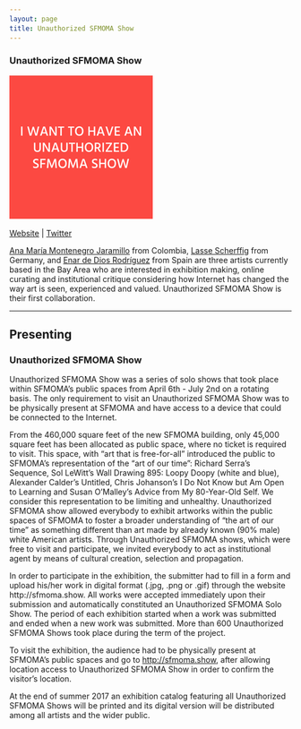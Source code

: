 ```yaml
---
layout: page
title: Unauthorized SFMOMA Show
---
```

<h3>Unauthorized SFMOMA Show</h3>
<img src="unauth_sfmoma.jpg" />
<p><a href="https://sfmoma.show/" target="_blank">Website</a> | <a href="https://twitter.com/unsfmomashow" target="_blank">Twitter</a></p>
<p><a href="http://montenegrojaramillo.info/" target="_blank">Ana María Montenegro Jaramillo</a> from Colombia, <a href="http://lassescherffig.de/" target="_blank">Lasse Scherffig</a> from Germany, and <a href="http://www.enardediosrodriguez.com/" target="_blank">Enar de Dios Rodríguez</a> from Spain are three artists currently based in the Bay Area who are interested in exhibition making, online curating and institutional critique considering how Internet has changed the way art is seen, experienced and valued. Unauthorized SFMOMA Show is their first collaboration.</p>

<hr />
<h2>Presenting</h2>
<h3>Unauthorized SFMOMA Show</h3>
<p>Unauthorized SFMOMA Show was a series of solo shows that took place within SFMOMA’s public spaces from April 6th - July 2nd on a rotating basis. The only requirement to visit an Unauthorized SFMOMA Show was to be physically present at SFMOMA and have access to a device that could be connected to the Internet.</p>

<p>From the 460,000 square feet of the new SFMOMA building, only 45,000 square feet has been allocated as public space, where no ticket is required to visit. This space, with “art that is free-for-all” introduced the public to SFMOMA’s representation of the “art of our time”: Richard Serra’s Sequence, Sol LeWitt’s Wall Drawing 895: Loopy Doopy (white and blue), Alexander Calder’s Untitled, Chris Johanson’s I Do Not Know but Am Open to Learning and Susan O’Malley’s Advice from My 80-Year-Old Self. We consider this representation to be limiting and unhealthy. Unauthorized SFMOMA show allowed everybody to exhibit artworks within the public spaces of SFMOMA to foster a broader understanding of “the art of our time” as something different than art made by already known (90% male) white American artists. Through Unauthorized SFMOMA shows, which were free to visit and participate, we invited everybody to act as institutional agent by means of cultural creation, selection and propagation.</p>

<p>In order to participate in the exhibition, the submitter had to fill in a form and upload his/her work in digital format (.jpg, .png or .gif) through the website http://sfmoma.show. All works were accepted immediately upon their submission and automatically constituted an Unauthorized SFMOMA Solo Show. The period of each exhibition started when a work was submitted and ended when a new work was submitted. More than 600 Unauthorized SFMOMA Shows took place during the term of the project.</p>

<p>To visit the exhibition, the audience had to be physically present at SFMOMA’s public spaces and go to <a href="https://sfmoma.show/" target="_blank">http://sfmoma.show</a>, after allowing location access to Unauthorized SFMOMA Show in order to confirm the visitor’s location.</p>

<p>At the end of summer 2017 an exhibition catalog featuring all Unauthorized SFMOMA Shows will be printed and its digital version will be distributed among all artists and the wider public.</p>
